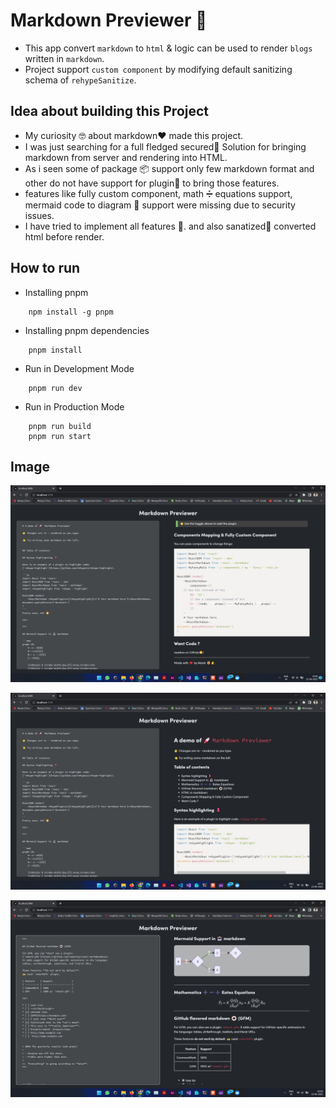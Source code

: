 # **Markdown Previewer 🚀**

- This app convert `markdown` to `html` & logic can be used to render `blogs` written in `markdown`.
- Project support `custom component` by modifying default sanitizing schema of `rehypeSanitize`.

## **Idea about building this Project**

- My curiosity 🤓 about markdown❤️ made this project. 
- I was just searching for a full fledged secured🔐 Solution for bringing markdown from server and rendering into HTML.
- As i seen some of package 📦 support only few markdown format and other do not have support for plugin🔌 to bring those features.
- features like fully custom component, math ➗ equations support, mermaid code to diagram 💎 support were missing due to security issues. 
- I have tried to implement all features 🎉. and also sanatized🔫 converted html before render.

## How to run 

- Installing pnpm 
```
    npm install -g pnpm
```
- Installing pnpm dependencies
```
    pnpm install 
```
- Run in Development Mode  
```
    pnpm run dev
```
- Run in Production Mode 
```
    pnpm run build
    pnpm run start
```

## Image


![Untitled](https://raw.githubusercontent.com/akash-aman/markdown_previewer/main/images/img1.png)

![Untitled](https://raw.githubusercontent.com/akash-aman/markdown_previewer/main/images/img2.png)

![Untitled](https://raw.githubusercontent.com/akash-aman/markdown_previewer/main/images/img3.png)